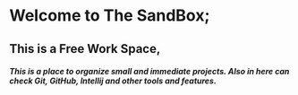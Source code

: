 # Welcome to The SandBox;
## This is a Free Work Space,
##### This is a place to organize small and immediate projects. Also in here can check Git, GitHub, Intellij and other tools and features.
